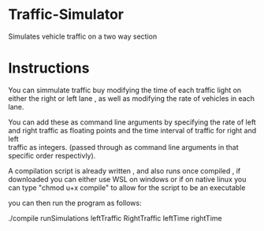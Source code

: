 # Traffic-Simulator
Simulates vehicle traffic on a two way section

# Instructions
You can simmulate traffic buy modifying the time of each traffic light on either the right or left lane , as well as modifying the rate of vehicles in each lane.

You can add these as command line arguments by specifying the rate of left and right traffic as floating points and the time interval of traffic for right and left  
traffic as integers. (passed through as command line arguments in that specific order respectivly).

A compilation script is already written , and also runs once compiled , if downloaded you can either use WSL on windows or if on native linux you can type "chmod u+x compile" to allow for the script to be an executable

you can then run the program as follows:

./compile runSimulations leftTraffic RightTraffic leftTime rightTime

 
